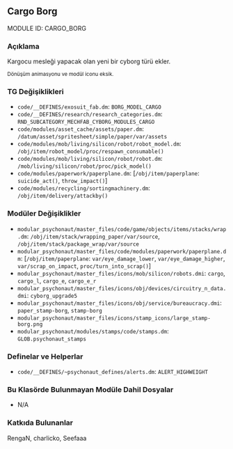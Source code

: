 ## Cargo Borg

MODULE ID: CARGO_BORG

### Açıklama

Kargocu mesleği yapacak olan yeni bir cyborg türü ekler.

<sub>Dönüşüm animasyonu ve modül iconu eksik.</sub>

### TG Değişiklikleri

- `code/__DEFINES/exosuit_fab.dm`: `BORG_MODEL_CARGO`
- `code/__DEFINES/research/research_categories.dm`: `RND_SUBCATEGORY_MECHFAB_CYBORG_MODULES_CARGO`
- `code/modules/asset_cache/assets/paper.dm`: `/datum/asset/spritesheet/simple/paper/var/assets`
- `code/modules/mob/living/silicon/robot/robot_model.dm`: `/obj/item/robot_model/proc/respawn_consumable()`
- `code/modules/mob/living/silicon/robot/robot.dm`: `/mob/living/silicon/robot/proc/pick_model()`
- `code/modules/paperwork/paperplane.dm`: [`/obj/item/paperplane`: `suicide_act()`, `throw_impact()`]
- `code/modules/recycling/sortingmachinery.dm`: `/obj/item/delivery/attackby()`

### Modüler Değişiklikler

- `modular_psychonaut/master_files/code/game/objects/items/stacks/wrap.dm`: `/obj/item/stack/wrapping_paper/var/source`, `/obj/item/stack/package_wrap/var/source`
- `modular_psychonaut/master_files/code/modules/paperwork/paperplane.dm`: [`/obj/item/paperplane`: `var/eye_damage_lower`, `var/eye_damage_higher`, `var/scrap_on_impact`, `proc/turn_into_scrap()`]
- `modular_psychonaut/master_files/icons/mob/silicon/robots.dmi`: `cargo`, `cargo_l`, `cargo_e`, `cargo_e_r`
- `modular_psychonaut/master_files/icons/obj/devices/circuitry_n_data.dmi`: `cyborg_upgrade5`
- `modular_psychonaut/master_files/icons/obj/service/bureaucracy.dmi`: `paper_stamp-borg`, `stamp-borg`
- `modular_psychonaut/master_files/icons/stamp_icons/large_stamp-borg.png`
- `modular_psychonaut/modules/stamps/code/stamps.dm`: `GLOB.psychonaut_stamps`

### Definelar ve Helperlar

- `code/__DEFINES/~psychonaut_defines/alerts.dm`: `ALERT_HIGHWEIGHT`

### Bu Klasörde Bulunmayan Modüle Dahil Dosyalar

- N/A

### Katkıda Bulunanlar

RengaN, charlicko, Seefaaa

